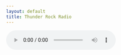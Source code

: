 ```yaml
---
layout: default
title: Thunder Rock Radio
---
```


<audio controls>
  <source src="http://onair.thunderrock.ca:8000/thunder.mp3" type="audio/mpeg">
</audio>
